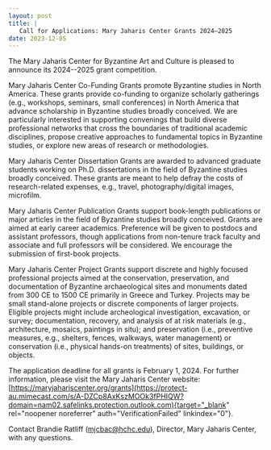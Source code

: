 ```yaml
---
layout: post
title: |
   Call for Applications: Mary Jaharis Center Grants 2024–2025
date: 2023-12-05
---
```


The Mary Jaharis Center for Byzantine Art and Culture is pleased to
announce its 2024--2025 grant competition.

Mary Jaharis
Center Co-Funding Grants promote Byzantine studies in North America.
These grants provide co-funding to organize scholarly gatherings (e.g.,
workshops, seminars, small conferences) in North America that advance
scholarship in Byzantine studies broadly conceived. We are particularly
interested in supporting convenings that build diverse professional
networks that cross the boundaries of traditional academic disciplines,
propose creative approaches to fundamental topics in Byzantine studies,
or explore new areas of research or methodologies.

Mary
Jaharis Center Dissertation Grants are awarded to advanced graduate
students working on Ph.D. dissertations in the field of Byzantine
studies broadly conceived. These grants are meant to help defray the
costs of research-related expenses, e.g., travel, photography/digital
images, microfilm.

Mary Jaharis Center Publication Grants
support book-length publications or major articles in the field of
Byzantine studies broadly conceived. Grants are aimed at early career
academics. Preference will be given to postdocs and assistant
professors, though applications from non-tenure track faculty and
associate and full professors will be considered. We encourage the
submission of first-book projects.

Mary Jaharis Center
Project Grants support discrete and highly focused professional projects
aimed at the conservation, preservation, and documentation of Byzantine
archaeological sites and monuments dated from 300 CE to 1500 CE
primarily in Greece and Turkey. Projects may be small stand-alone
projects or discrete components of larger projects. Eligible projects
might include archeological investigation, excavation, or survey;
documentation, recovery, and analysis of at risk materials (e.g.,
architecture, mosaics, paintings in situ); and preservation (i.e.,
preventive measures, e.g., shelters, fences, walkways, water management)
or conservation (i.e., physical hands-on treatments) of sites,
buildings, or objects.

The application deadline for all
grants is February 1, 2024. For further information, please visit the
Mary Jaharis Center website:
[https://maryjahariscenter.org/grants](https://protect-au.mimecast.com/s/A-DZCp8AxKszMOOk3fPHIQW?domain=nam02.safelinks.protection.outlook.com){target="_blank"
rel="noopener noreferrer" auth="VerificationFailed"
linkindex="0"}.

Contact Brandie Ratliff
([mjcbac@hchc.edu](mailto:mjcbac@hchc.edu)), Director,
Mary Jaharis Center, with any questions.

